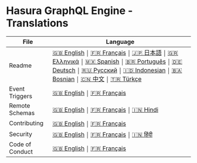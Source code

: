 # Hasura GraphQL Engine - Translations

| File            | Language      |
|-----------------|---------------|
| Readme          | [:uk: English](../README.md) ￨ [:fr: Français](README.french.md) ￨ [:jp: 日本語](README.japanese.md) ￨ [🇬🇷 Ελληνικά](README.greek.md) ￨ [🇲🇽 Spanish](README.mx_spanish.md) ￨ [:brazil: Português](README.portuguese_br.md) ￨ [🇩🇪 Deutsch](README.german.md) ￨ [:ru: Русский](README.russian.md) ￨ [:indonesia: Indonesian](README.indonesian.md) ￨ [:bosnia_herzegovina: Bosnian](README.bosnian.md) ￨  [:cn: 中文](README.chinese.md)  ￨ [:tr: Türkçe](README.turkish.md) 
| Event Triggers  | [:uk: English](../event-triggers.md)  ￨ [:fr: Français](event-triggers.french.md)  |
| Remote Schemas          | [:uk: English](../remote-schemas.md)          ￨ [:fr: Français](remote-schemas.french.md)          ￨ [:india: Hindi](remote-schemas.hindi.md)                   
| Contributing    | [:uk: English](../CONTRIBUTING.md)    ￨ [:fr: Français](CONTRIBUTING.french.md)    |
| Security        | [:uk: English](../SECURITY.md)        ￨ [:fr: Français](SECURITY.french.md)  ￨ [:india: हिंदी](SECURITY.hindi.md) 
| Code of Conduct | [:uk: English](../code-of-conduct.md) ￨ [:fr: Français](code-of-conduct.french.md) |

